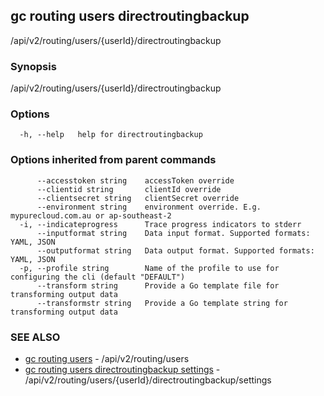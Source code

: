 ## gc routing users directroutingbackup

/api/v2/routing/users/{userId}/directroutingbackup

### Synopsis

/api/v2/routing/users/{userId}/directroutingbackup

### Options

```
  -h, --help   help for directroutingbackup
```

### Options inherited from parent commands

```
      --accesstoken string    accessToken override
      --clientid string       clientId override
      --clientsecret string   clientSecret override
      --environment string    environment override. E.g. mypurecloud.com.au or ap-southeast-2
  -i, --indicateprogress      Trace progress indicators to stderr
      --inputformat string    Data input format. Supported formats: YAML, JSON
      --outputformat string   Data output format. Supported formats: YAML, JSON
  -p, --profile string        Name of the profile to use for configuring the cli (default "DEFAULT")
      --transform string      Provide a Go template file for transforming output data
      --transformstr string   Provide a Go template string for transforming output data
```

### SEE ALSO

* [gc routing users](gc_routing_users.html)	 - /api/v2/routing/users
* [gc routing users directroutingbackup settings](gc_routing_users_directroutingbackup_settings.html)	 - /api/v2/routing/users/{userId}/directroutingbackup/settings


